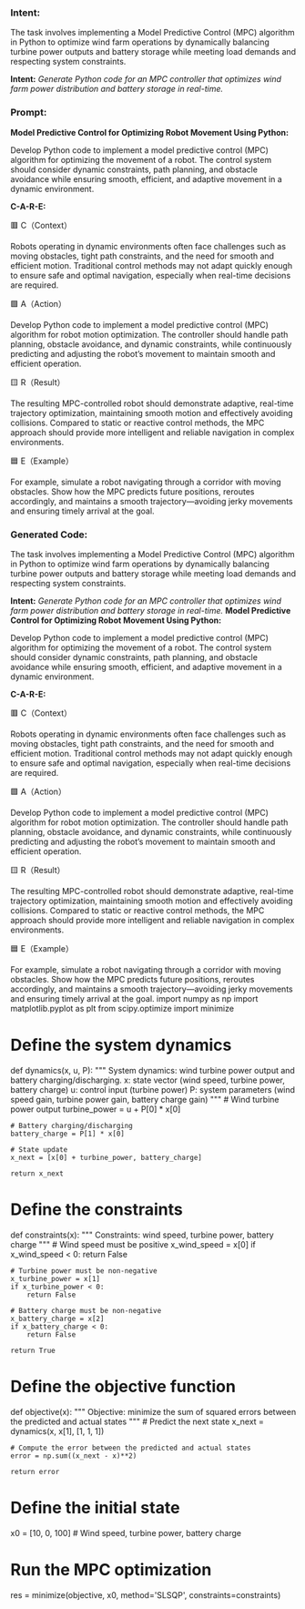 ### Intent:
The task involves implementing a Model Predictive Control (MPC) algorithm in Python to optimize wind farm operations by dynamically balancing turbine power outputs and battery storage while meeting load demands and respecting system constraints.  

**Intent:** *Generate Python code for an MPC controller that optimizes wind farm power distribution and battery storage in real-time.*

### Prompt:
**Model Predictive Control for Optimizing Robot Movement Using Python:**

Develop Python code to implement a model predictive control (MPC) algorithm for optimizing the movement of a robot. The control system should consider dynamic constraints, path planning, and obstacle avoidance while ensuring smooth, efficient, and adaptive movement in a dynamic environment.

**C-A-R-E:**

🟥 C（Context）

Robots operating in dynamic environments often face challenges such as moving obstacles, tight path constraints, and the need for smooth and efficient motion. Traditional control methods may not adapt quickly enough to ensure safe and optimal navigation, especially when real-time decisions are required.

🟩 A（Action）

Develop Python code to implement a model predictive control (MPC) algorithm for robot motion optimization. The controller should handle path planning, obstacle avoidance, and dynamic constraints, while continuously predicting and adjusting the robot’s movement to maintain smooth and efficient operation.

🟨 R（Result）

The resulting MPC-controlled robot should demonstrate adaptive, real-time trajectory optimization, maintaining smooth motion and effectively avoiding collisions. Compared to static or reactive control methods, the MPC approach should provide more intelligent and reliable navigation in complex environments.

🟦 E（Example）

For example, simulate a robot navigating through a corridor with moving obstacles. Show how the MPC predicts future positions, reroutes accordingly, and maintains a smooth trajectory—avoiding jerky movements and ensuring timely arrival at the goal.

### Generated Code:
The task involves implementing a Model Predictive Control (MPC) algorithm in Python to optimize wind farm operations by dynamically balancing turbine power outputs and battery storage while meeting load demands and respecting system constraints.  

**Intent:** *Generate Python code for an MPC controller that optimizes wind farm power distribution and battery storage in real-time.*
**Model Predictive Control for Optimizing Robot Movement Using Python:**

Develop Python code to implement a model predictive control (MPC) algorithm for optimizing the movement of a robot. The control system should consider dynamic constraints, path planning, and obstacle avoidance while ensuring smooth, efficient, and adaptive movement in a dynamic environment.

**C-A-R-E:**

🟥 C（Context）

Robots operating in dynamic environments often face challenges such as moving obstacles, tight path constraints, and the need for smooth and efficient motion. Traditional control methods may not adapt quickly enough to ensure safe and optimal navigation, especially when real-time decisions are required.

🟩 A（Action）

Develop Python code to implement a model predictive control (MPC) algorithm for robot motion optimization. The controller should handle path planning, obstacle avoidance, and dynamic constraints, while continuously predicting and adjusting the robot’s movement to maintain smooth and efficient operation.

🟨 R（Result）

The resulting MPC-controlled robot should demonstrate adaptive, real-time trajectory optimization, maintaining smooth motion and effectively avoiding collisions. Compared to static or reactive control methods, the MPC approach should provide more intelligent and reliable navigation in complex environments.

🟦 E（Example）

For example, simulate a robot navigating through a corridor with moving obstacles. Show how the MPC predicts future positions, reroutes accordingly, and maintains a smooth trajectory—avoiding jerky movements and ensuring timely arrival at the goal.
import numpy as np
import matplotlib.pyplot as plt
from scipy.optimize import minimize

# Define the system dynamics
def dynamics(x, u, P):
    """
    System dynamics: wind turbine power output and battery charging/discharging.
    x: state vector (wind speed, turbine power, battery charge)
    u: control input (turbine power)
    P: system parameters (wind speed gain, turbine power gain, battery charge gain)
    """
    # Wind turbine power output
    turbine_power = u + P[0] * x[0]
    
    # Battery charging/discharging
    battery_charge = P[1] * x[0]
    
    # State update
    x_next = [x[0] + turbine_power, battery_charge]
    
    return x_next

# Define the constraints
def constraints(x):
    """
    Constraints: wind speed, turbine power, battery charge
    """
    # Wind speed must be positive
    x_wind_speed = x[0]
    if x_wind_speed < 0:
        return False
    
    # Turbine power must be non-negative
    x_turbine_power = x[1]
    if x_turbine_power < 0:
        return False
    
    # Battery charge must be non-negative
    x_battery_charge = x[2]
    if x_battery_charge < 0:
        return False
    
    return True

# Define the objective function
def objective(x):
    """
    Objective: minimize the sum of squared errors between the predicted and actual states
    """
    # Predict the next state
    x_next = dynamics(x, x[1], [1, 1, 1])
    
    # Compute the error between the predicted and actual states
    error = np.sum((x_next - x)**2)
    
    return error

# Define the initial state
x0 = [10, 0, 100]  # Wind speed, turbine power, battery charge

# Run the MPC optimization
res = minimize(objective, x0, method='SLSQP', constraints=constraints)

#
